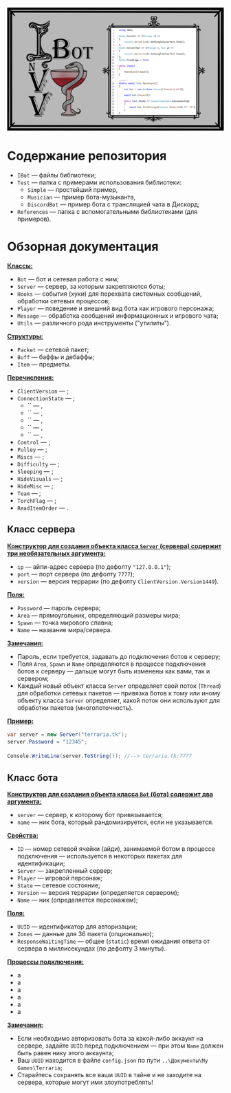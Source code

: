 ![Title](title.png)

# Содержание репозитория
- `IBot` — файлы библиотеки;
- `Test` — папка с примерами использования библиотеки:
  - `Simple` — простейший пример, 
  - `Musician` — пример бота-музыканта, 
  - `DiscordBot` — пример бота с трансляцией чата в Дискорд;
- `References` — папка с вспомогательными библиотеками (для примеров).

# Обзорная документация
<ins>**Классы:**<ins>
- `Bot` — бот и сетевая работа с ним;
- `Server` — сервер, за которым закрепляются боты;
- `Hooks` — события (хуки) для перехвата системных сообщений, обработки сетевых процессов;
- `Player` — поведение и внешний вид бота как игрового персонажа;
- `Message` — обработка сообщений информационных и игрового чата;
- `Utils` — различного рода инструменты ("утилиты").

<ins>**Структуры:**<ins>
- `Packet` — сетевой пакет;
- `Buff` — баффы и дебаффы;
- `Item` — предметы.

<ins>**Перечисления:**<ins>
- `ClientVersion` — ;
- `ConnectionState` — ;
  - `` — ,
  - `` — ,
  - `` — ,
  - `` — ,
  - `` — ,
- `Control` — ;
- `Pulley` — ;
- `Miscs` — ;
- `Difficulty` — ;
- `Sleeping` — ;
- `HideVisuals` — ;
- `HideMisc` — ;
- `Team` — ;
- `TorchFlag` — ;
- `ReadItemOrder` — .

## Класс сервера
<ins>**Конструктор для создания объекта класса `Server` (сервера) содержит три необязательных аргумента:**<ins>
- `ip` — айпи-адрес сервера (по дефолту `"127.0.0.1"`);
- `port` — порт сервера (по дефолту `7777`);
- `version` — версия террарии (по дефолту `ClientVersion.Version1449`).

<ins>**Поля:**<ins>
- `Password` — пароль сервера;
- `Area` — прямоугольник, определяющий размеры мира;
- `Spawn` — точка мирового спавна;
- `Name` — название мира/сервера.

<ins>**Замечания:**<ins>
- Пароль, если требуется, задавать до подключения ботов к серверу;
- Поля `Area`, `Spawn` и `Name` определяются в процессе подключения ботов к серверу — дальше могут быть изменены как вами, так и сервером;
- Каждый новый объект класса `Server` определяет свой поток (`Thread`) для обработки сетевых пакетов — привязка ботов к тому или иному объекту класса `Server` определяет, какой поток они используют для обработки пакетов (многопоточность).

<ins>**Пример:**<ins>
```cs
var server = new Server("terraria.tk");
server.Password = "12345";

Console.WriteLine(server.ToString()); //--> terraria.tk:7777
```

## Класс бота
<ins>**Конструктор для создания объекта класса `Bot` (бота) содержит два аргумента:**<ins>
- `server` — сервер, к которому бот привязывается;
- `name` — ник бота, который рандомизируется, если не указывается.

<ins>**Свойства:**<ins>
- `ID` — номер сетевой ячейки (айди), занимаемой ботом в процессе подключения — используется в некоторых пакетах для идентификации;
- `Server` — закрепленный сервер;
- `Player` — игровой персонаж;
- `State` — сетевое состояние;
- `Version` — версия террарии (определяется сервером);
- `Name` — ник (определяется персонажем);

<ins>**Поля:**<ins>
- `UUID` — идентификатор для авторизации;
- `Zones` — данные для 36 пакета (опционально);
- `ResponseWaitingTime` — общее (`static`) время ожидания ответа от сервера в миллисекундах (по дефолту 3 минуты).

<ins>**Процессы подключения:**<ins>
- a
- a
- a
- a
- a
- a

<ins>**Замечания:**<ins>
- Если необходимо авторизовать бота за какой-либо аккаунт на сервере, задайте `UUID` перед подключением — при этом `Name` должен быть равен нику этого аккаунта;
- Ваш `UUID` находится в файле `config.json` по пути `..\Документы\My Games\Terraria`;
- Старайтесь сохранять все ваши `UUID` в тайне и не заходите на сервера, которые могут ими злоупотреблять!














